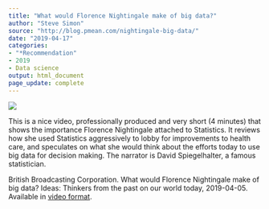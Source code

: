 ```yaml
---
title: "What would Florence Nightingale make of big data?"
author: "Steve Simon"
source: "http://blog.pmean.com/nightingale-big-data/"
date: "2019-04-17"
categories:
- "*Recommendation"
- 2019
- Data science
output: html_document
page_update: complete
---
```


![](http://www.pmean.com/new-images/19/nightingale-big-data01.png)

<div class="notes">

This is a nice video, professionally produced and very short (4 minutes) that shows the importance Florence Nightingale attached to Statistics. It reviews how she used Statistics aggressively to lobby for improvements to health care, and speculates on what she would think about the efforts today to use big data for decision making. The narrator is David Spiegelhalter, a famous statistician.


British Broadcasting Corporation. What would Florence Nightingale make of big data? Ideas: Thinkers from the past on our world today, 2019-04-05. Available in [video format][bbc1].

[bbc1]: https://www.bbc.com/ideas/videos/what-would-florence-nightingale-make-of-big-data/p075lxkt

</div>
